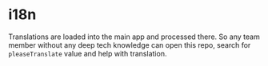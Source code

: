 # i18n

Translations are loaded into the main app and processed there. So any team member without any deep tech knowledge can open this repo, search for `pleaseTranslate` value and help with translation.
